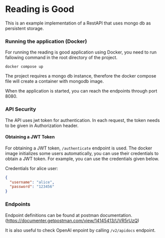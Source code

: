 # Reading is Good

This is an example implementation of a RestAPI that uses mongo db as persistent storage.

### Running the application (Docker)

For running the reading is good application using Docker, you need to run fallowing command in the root directory of the project.

`docker compose up`

The project requires a mongo db instance, therefore the docker compose file will create a container with mongodb image.

When the application is started, you can reach the endpoints through port 8080.



### API Security

The API uses jwt token for authentication. In each request, the token needs to be given in Authorization header.



#### Obtaining a JWT Token

For obtaining a JWT token, `/authenticate` endpoint is used. The docker image initializes some users automatically, you can use their credentials to obtain a JWT token. For example, you can use the credentials given below.

Credentials for alice user:

```json
{
  "username": "alice",
  "password": "123456"
}
```



### Endpoints

Endpoint definitions can be found at postman documentation. (https://documenter.getpostman.com/view/14145413/UVR5rUzQ)

It is also useful to check OpenAI enpoint by calling `/v2/apidocs` endpoint.
